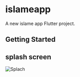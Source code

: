 # islameapp

A new islame app Flutter project.

## Getting Started
## splash screen
![Splach](https://github.com/MahmoudMADIH/islameapp/assets/101363586/7dcb1a8f-97fb-488d-9c5c-620e5b6c74d9)
